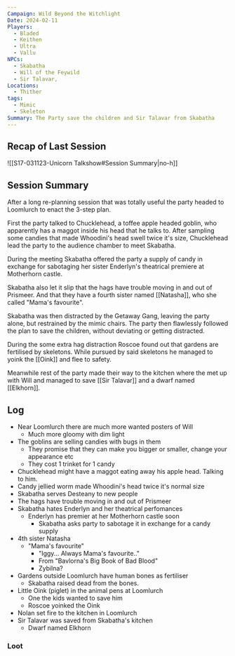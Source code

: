 ```yaml
---
Campaign: Wild Beyond the Witchlight
Date: 2024-02-11
Players:
  - Bladed
  - Keithen
  - Ultra
  - Vallu
NPCs:
  - Skabatha
  - Will of the Feywild
  - Sir Talavar,
Locations:
  - Thither
tags:
  - Mimic
  - Skeleton
Summary: The Party save the children and Sir Talavar from Skabatha
---
```

## Recap of Last Session
![[S17-031123-Unicorn Talkshow#Session Summary|no-h]]
## Session Summary
After a long re-planning session that was totally useful the party headed to Loomlurch to enact the 3-step plan.

First the party talked to Chucklehead, a toffee apple headed goblin, who apparently has a maggot inside his head that he talks to. After sampling some candies that made Whoodini's head swell twice it's size, Chucklehead lead the party to the audience chamber to meet Skabatha.

During the meeting Skabatha offered the party a supply of candy in exchange for sabotaging her sister Enderlyn's theatrical premiere at Motherhorn castle.

Skabatha also let it slip that the hags have trouble moving in and out of Prismeer. And that they have a fourth sister named [[Natasha]], who she called "Mama's favourite".

Skabatha was then distracted by the Getaway Gang, leaving the party alone, but restrained by the mimic chairs. The party then flawlessly followed the plan to save the children, without deviating or getting distracted.

During the some extra hag distraction Roscoe found out that gardens are fertilised by skeletons. While pursued by said skeletons he managed to yoink the [[Oink]] and flee to safety.

Meanwhile rest of the party made their way to the kitchen where the met up with Will and managed to save [[Sir Talavar]] and a dwarf named [[Elkhorn]].

## Log
- Near Loomlurch there are much more wanted posters of Will
	- Much more gloomy with dim light
- The goblins are selling candies with bugs in them
	- They promise that they can make you bigger or smaller, change your appearance etc
	- They cost 1 trinket for 1 candy
- Chucklehead might have a maggot eating away his apple head. Talking to him.
- Candy jellied worm made Whoodini's head twice it's normal size
- Skabatha serves Desteany to new people
- The hags have trouble moving in and out of Prismeer
- Skabatha hates Enderlyn and her theatrical perfomances
	- Enderlyn has premier at her Motherhorn castle soon
		- Skabatha asks party to sabotage it in exchange for a candy supply
- 4th sister Natasha
	- "Mama's favourite"
		- "Iggy... Always Mama's favourite.."
		- From "Bavlorna's Big Book of Bad Blood"
		- Zybilna?
- Gardens outside Loomlurch have human bones as fertiliser
	- Skabatha raised dead from the bones.
- Little Oink (piglet) in the animal pens at Loomlurch
	- One the kids wanted to save him
	- Roscoe yoinked the Oink
- Nolan set fire to the kitchen in Loomlurch
- Sir Talavar was saved from Skabatha's kitchen
	- Dwarf named Elkhorn

### Loot


